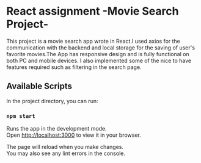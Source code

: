 # React assignment -Movie Search Project-

This project is a movie search app wrote in React.I used axios for the communication with the backend and local storage
for the saving of user's favorite movies.The App has responsive design and is fully functional on both PC and mobile devices.
I also implemented some of the nice to have features required such as filtering in the search page.

## Available Scripts

In the project directory, you can run:

### `npm start`

Runs the app in the development mode.\
Open [http://localhost:3000](http://localhost:3000) to view it in your browser.

The page will reload when you make changes.\
You may also see any lint errors in the console.
